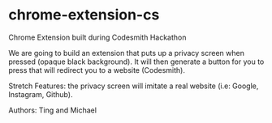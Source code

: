 # chrome-extension-cs
Chrome Extension built during Codesmith Hackathon

We are going to build an extension that puts up a privacy screen when pressed (opaque black background). 
It will then generate a button for you to press that will redirect you to a website (Codesmith).

Stretch Features: the privacy screen will imitate a real website (i.e: Google, Instagram, Github).

Authors: Ting and Michael
